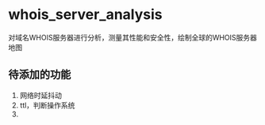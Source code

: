 # whois_server_analysis
对域名WHOIS服务器进行分析，测量其性能和安全性，绘制全球的WHOIS服务器地图


## 待添加的功能

1. 网络时延抖动
2. ttl，判断操作系统
3. 